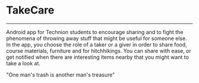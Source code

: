 # TakeCare

<hr> Android app for Technion students to encourage sharing and to fight the phenomena </hr>
of throwing away stuff that might be useful for someone else. In the app, you choose the role of
a taker or a giver in order to share food, course materials, furniture and for hitchhikings.
You can share with ease, or get notified when there are interesting items nearby that you might want to take a look at.

"One man's trash is another man's treasure"


